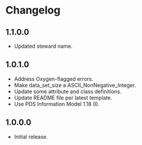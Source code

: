 # Changelog
## 1.1.0.0
- Updated steward name.

## 1.0.1.0
- Address Oxygen-flagged errors.
- Make data_set_size a ASCII_NonNegative_Integer.
- Update some attribute and class definitions.
- Update README file per latest template.
- Use PDS Information Model 1.18 (I).

## 1.0.0.0
- Initial release.
